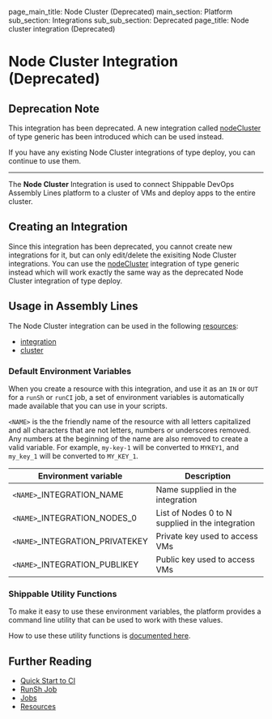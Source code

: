 page_main_title: Node Cluster (Deprecated)
main_section: Platform
sub_section: Integrations
sub_sub_section: Deprecated
page_title: Node cluster integration (Deprecated)

# Node Cluster Integration (Deprecated)

## Deprecation Note
This integration has been deprecated. A new integration called [nodeCluster](/platform/integration/nodeCluster) of type generic has been introduced which can be used instead.

If you have any existing Node Cluster integrations of type deploy, you can continue to use them.

---

The **Node Cluster** Integration is used to connect Shippable DevOps Assembly Lines platform to a cluster of VMs and deploy apps to the entire cluster.

## Creating an Integration

Since this integration has been deprecated, you cannot create new integrations for it, but can only edit/delete the exisiting Node Cluster integrations. You can use the [nodeCluster](/platform/integration/nodeCluster) integration of type generic instead which will work exactly the same way as the deprecated Node Cluster integration of type deploy.


## Usage in Assembly Lines

The Node Cluster integration can be used in the following [resources](/platform/workflow/resource/overview/):

* [integration](/platform/workflow/resource/integration)
* [cluster](/platform/workflow/resource/cluster)


### Default Environment Variables
When you create a resource with this integration, and use it as an `IN` or `OUT` for a `runSh` or `runCI` job, a set of environment variables is automatically made available that you can use in your scripts.

`<NAME>` is the the friendly name of the resource with all letters capitalized and all characters that are not letters, numbers or underscores removed. Any numbers at the beginning of the name are also removed to create a valid variable. For example, `my-key-1` will be converted to `MYKEY1`, and `my_key_1` will be converted to `MY_KEY_1`.

| Environment variable						| Description      |
| ------			 							|----------------- |
| `<NAME>`\_INTEGRATION\_NAME				| Name supplied in the integration |
| `<NAME>`\_INTEGRATION\_NODES_0        | List of Nodes 0 to N supplied in the integration |
| `<NAME>`\_INTEGRATION\_PRIVATEKEY		| Private key used to access VMs |
| `<NAME>`\_INTEGRATION\_PUBLIKEY			| Public key used to access VMs |

### Shippable Utility Functions
To make it easy to use these environment variables, the platform provides a command line utility that can be used to work with these values.

How to use these utility functions is [documented here](/platform/tutorial/workflow/using-shipctl).

## Further Reading
* [Quick Start to CI](/getting-started/ci-sample)
* [RunSh Job](/platform/workflow/job/runsh)
* [Jobs](/platform/workflow/job/overview)
* [Resources](/platform/workflow/resource/overview)
